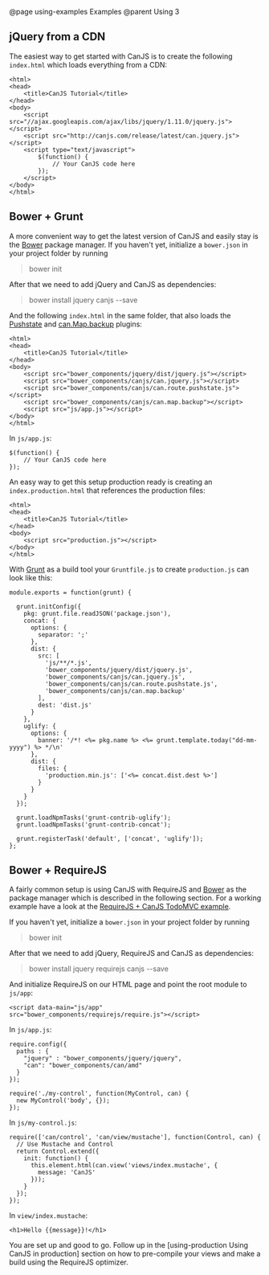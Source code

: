 @page using-examples Examples
@parent Using 3


## jQuery from a CDN

The easiest way to get started with CanJS is to create the following `index.html` which loads everything from a CDN:

    <html>
    <head>
        <title>CanJS Tutorial</title>
    </head>
    <body>
        <script src="//ajax.googleapis.com/ajax/libs/jquery/1.11.0/jquery.js"></script>
        <script src="http://canjs.com/release/latest/can.jquery.js"></script>
        <script type="text/javascript">
            $(function() {
                // Your CanJS code here
            });
        </script>
    </body>
    </html>


## Bower + Grunt

A more convenient way to get the latest version of CanJS and easily stay is the [Bower](http://bower.io/) package manager.
If you haven't yet, initialize a `bower.json` in your project folder by running

> bower init

After that we need to add jQuery and CanJS as dependencies:

> bower install jquery canjs --save

And the following `index.html` in the same folder, that also loads the [Pushstate](/docs/can.route.pushstate.html) and [can.Map.backup](/docs/can.Map.backup.html) plugins:

    <html>
    <head>
        <title>CanJS Tutorial</title>
    </head>
    <body>
        <script src="bower_components/jquery/dist/jquery.js"></script>
        <script src="bower_components/canjs/can.jquery.js"></script>
        <script src="bower_components/canjs/can.route.pushstate.js"></script>
        <script src="bower_components/canjs/can.map.backup"></script>
        <script src="js/app.js"></script>
    </body>
    </html>

In `js/app.js`:

    $(function() {
        // Your CanJS code here
    });

An easy way to get this setup production ready is creating an `index.production.html` that references the production files:

    <html>
    <head>
        <title>CanJS Tutorial</title>
    </head>
    <body>
        <script src="production.js"></script>
    </body>
    </html>

With [Grunt](http://gruntjs.com/) as a build tool your `Gruntfile.js` to create `production.js` can look like this:

    module.exports = function(grunt) {

      grunt.initConfig({
        pkg: grunt.file.readJSON('package.json'),
        concat: {
          options: {
            separator: ';'
          },
          dist: {
            src: [
              'js/**/*.js',
              'bower_components/jquery/dist/jquery.js',
              'bower_components/canjs/can.jquery.js',
              'bower_components/canjs/can.route.pushstate.js',
              'bower_components/canjs/can.map.backup'
            ],
            dest: 'dist.js'
          }
        },
        uglify: {
          options: {
            banner: '/*! <%= pkg.name %> <%= grunt.template.today("dd-mm-yyyy") %> */\n'
          },
          dist: {
            files: {
              'production.min.js': ['<%= concat.dist.dest %>']
            }
          }
        }
      });

      grunt.loadNpmTasks('grunt-contrib-uglify');
      grunt.loadNpmTasks('grunt-contrib-concat');

      grunt.registerTask('default', ['concat', 'uglify']);
    };


## Bower + RequireJS

A fairly common setup is using CanJS with RequireJS and [Bower](http://bower.io/) as the package manager which is described in the following section. For a working example have a look at the [RequireJS + CanJS TodoMVC example](http://todomvc.com/labs/dependency-examples/canjs_require/).

If you haven't yet, initialize a `bower.json` in your project folder by running

> bower init

After that we need to add jQuery, RequireJS and CanJS as dependencies:

> bower install jquery requirejs canjs --save

And initialize RequireJS on our HTML page and point the root module to `js/app`:

    <script data-main="js/app" src="bower_components/requirejs/require.js"></script>

In `js/app.js`:

    require.config({
      paths : {
        "jquery" : "bower_components/jquery/jquery",
        "can": "bower_components/can/amd"
      }
    });

    require('./my-control', function(MyControl, can) {
      new MyControl('body', {});
    });

In `js/my-control.js`:

    require(['can/control', 'can/view/mustache'], function(Control, can) {
      // Use Mustache and Control
      return Control.extend({
        init: function() {
          this.element.html(can.view('views/index.mustache', {
            message: 'CanJS'
          }));
        }
      });
    });

In `view/index.mustache`:

    <h1>Hello {{message}}!</h1>

You are set up and good to go. Follow up in the [using-production Using CanJS in production] section on how to pre-compile your views and make a build using the RequireJS optimizer.

